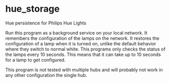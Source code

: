 # hue_storage
Hue persistence for Philips Hue Lights 

Run this program as a background service on your local network.
It remembers the configuration of the lamps on the network.
It restores the configuration of a lamp when it is turned on, unlike the default behavior where they switch to normal white.
This programs only checks the status of the lamps every 10 seconds.
This means that it can take up to 10 seconds for a lamp to get configured.

This program is not tested with multiple hubs and will probably not work in any other configuration the single hub.
